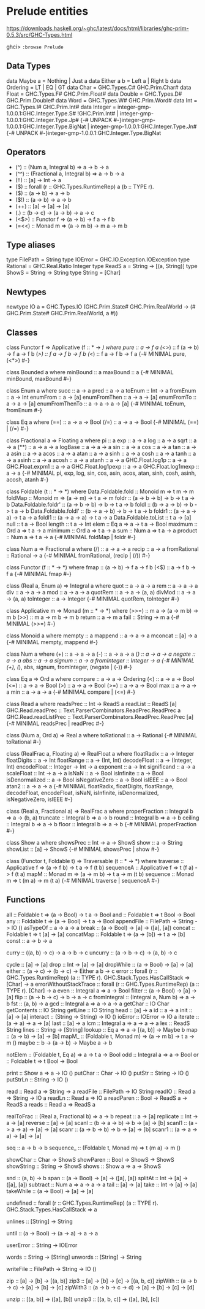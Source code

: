 # Prelude entities

https://downloads.haskell.org/~ghc/latest/docs/html/libraries/ghc-prim-0.5.3/src/GHC-Types.html

ghci> `:browse Prelude`


## Data Types
  data Maybe a    = Nothing | Just a
  data Either a b = Left a  | Right b
  data Ordering   = LT | EQ | GT
  data Char       = GHC.Types.C# GHC.Prim.Char#
  data Float      = GHC.Types.F# GHC.Prim.Float#
  data Double     = GHC.Types.D# GHC.Prim.Double#
  data Word       = GHC.Types.W# GHC.Prim.Word#
  data Int        = GHC.Types.I# GHC.Prim.Int#
  data Integer
    = integer-gmp-1.0.0.1:GHC.Integer.Type.S# !GHC.Prim.Int#
    | integer-gmp-1.0.0.1:GHC.Integer.Type.Jp# {-# UNPACK #-}integer-gmp-1.0.0.1:GHC.Integer.Type.BigNat
    | integer-gmp-1.0.0.1:GHC.Integer.Type.Jn# {-# UNPACK #-}integer-gmp-1.0.0.1:GHC.Integer.Type.BigNat

## Operators
  - (^)   :: (Num a, Integral b) => a -> b -> a
  - (^^)  :: (Fractional a, Integral b) => a -> b -> a
  - (!!)  :: [a] -> Int -> a
  - ($)   :: forall (r :: GHC.Types.RuntimeRep) a (b :: TYPE r).
  - ($)   :: (a -> b) -> a -> b
  - ($!)  :: (a -> b) -> a -> b
  - (++)  :: [a] -> [a] -> [a]
  - (.)   :: (b -> c) -> (a -> b) -> a -> c
  - (<$>) :: Functor f => (a -> b) -> f a -> f b
  - (=<<) :: Monad m => (a -> m b) -> m a -> m b

## Type aliases
  type FilePath = String
  type IOError = GHC.IO.Exception.IOException
  type Rational = GHC.Real.Ratio Integer
  type ReadS a = String -> [(a, String)]
  type ShowS = String -> String
  type String = [Char]

## Newtypes
  newtype IO a
    = GHC.Types.IO (GHC.Prim.State# GHC.Prim.RealWorld
                    -> (# GHC.Prim.State# GHC.Prim.RealWorld, a #))

## Classes
<!-- #region Classes -->

class Functor f => Applicative (f :: * -> *) where
  pure :: a -> f a
  (<*>) :: f (a -> b) -> f a -> f b
  (*>) :: f a -> f b -> f b
  (<*) :: f a -> f b -> f a
  {-# MINIMAL pure, (<*>) #-}

class Bounded a where
  minBound :: a
  maxBound :: a
  {-# MINIMAL minBound, maxBound #-}

class Enum a where
  succ :: a -> a
  pred :: a -> a
  toEnum :: Int -> a
  fromEnum :: a -> Int
  enumFrom :: a -> [a]
  enumFromThen :: a -> a -> [a]
  enumFromTo :: a -> a -> [a]
  enumFromThenTo :: a -> a -> a -> [a]
  {-# MINIMAL toEnum, fromEnum #-}

class Eq a where
  (==) :: a -> a -> Bool
  (/=) :: a -> a -> Bool
  {-# MINIMAL (==) | (/=) #-}

class Fractional a => Floating a where
  pi :: a
  exp :: a -> a
  log :: a -> a
  sqrt :: a -> a
  (**) :: a -> a -> a
  logBase :: a -> a -> a
  sin :: a -> a
  cos :: a -> a
  tan :: a -> a
  asin :: a -> a
  acos :: a -> a
  atan :: a -> a
  sinh :: a -> a
  cosh :: a -> a
  tanh :: a -> a
  asinh :: a -> a
  acosh :: a -> a
  atanh :: a -> a
  GHC.Float.log1p :: a -> a
  GHC.Float.expm1 :: a -> a
  GHC.Float.log1pexp :: a -> a
  GHC.Float.log1mexp :: a -> a
  {-# MINIMAL pi, exp, log, sin, cos, asin, acos, atan, sinh, cosh,
              asinh, acosh, atanh #-}

class Foldable (t :: * -> *) where
  Data.Foldable.fold :: Monoid m => t m -> m
  foldMap :: Monoid m => (a -> m) -> t a -> m
  foldr :: (a -> b -> b) -> b -> t a -> b
  Data.Foldable.foldr' :: (a -> b -> b) -> b -> t a -> b
  foldl :: (b -> a -> b) -> b -> t a -> b
  Data.Foldable.foldl' :: (b -> a -> b) -> b -> t a -> b
  foldr1 :: (a -> a -> a) -> t a -> a
  foldl1 :: (a -> a -> a) -> t a -> a
  Data.Foldable.toList :: t a -> [a]
  null :: t a -> Bool
  length :: t a -> Int
  elem :: Eq a => a -> t a -> Bool
  maximum :: Ord a => t a -> a
  minimum :: Ord a => t a -> a
  sum :: Num a => t a -> a
  product :: Num a => t a -> a
  {-# MINIMAL foldMap | foldr #-}

class Num a => Fractional a where
  (/) :: a -> a -> a
  recip :: a -> a
  fromRational :: Rational -> a
  {-# MINIMAL fromRational, (recip | (/)) #-}

class Functor (f :: * -> *) where
  fmap :: (a -> b) -> f a -> f b
  (<$) :: a -> f b -> f a
  {-# MINIMAL fmap #-}

class (Real a, Enum a) => Integral a where
  quot :: a -> a -> a
  rem :: a -> a -> a
  div :: a -> a -> a
  mod :: a -> a -> a
  quotRem :: a -> a -> (a, a)
  divMod :: a -> a -> (a, a)
  toInteger :: a -> Integer
  {-# MINIMAL quotRem, toInteger #-}

class Applicative m => Monad (m :: * -> *) where
  (>>=) :: m a -> (a -> m b) -> m b
  (>>) :: m a -> m b -> m b
  return :: a -> m a
  fail :: String -> m a
  {-# MINIMAL (>>=) #-}

class Monoid a where
  mempty :: a
  mappend :: a -> a -> a
  mconcat :: [a] -> a
  {-# MINIMAL mempty, mappend #-}

class Num a where
  (+) :: a -> a -> a
  (-) :: a -> a -> a
  (*) :: a -> a -> a
  negate :: a -> a
  abs :: a -> a
  signum :: a -> a
  fromInteger :: Integer -> a
  {-# MINIMAL (+), (*), abs, signum, fromInteger, (negate | (-)) #-}

class Eq a => Ord a where
  compare :: a -> a -> Ordering
  (<) :: a -> a -> Bool
  (<=) :: a -> a -> Bool
  (>) :: a -> a -> Bool
  (>=) :: a -> a -> Bool
  max :: a -> a -> a
  min :: a -> a -> a
  {-# MINIMAL compare | (<=) #-}

class Read a where
  readsPrec :: Int -> ReadS a
  readList :: ReadS [a]
  GHC.Read.readPrec :: Text.ParserCombinators.ReadPrec.ReadPrec a
  GHC.Read.readListPrec :: Text.ParserCombinators.ReadPrec.ReadPrec
                             [a]
  {-# MINIMAL readsPrec | readPrec #-}

class (Num a, Ord a) => Real a where
  toRational :: a -> Rational
  {-# MINIMAL toRational #-}

class (RealFrac a, Floating a) => RealFloat a where
  floatRadix :: a -> Integer
  floatDigits :: a -> Int
  floatRange :: a -> (Int, Int)
  decodeFloat :: a -> (Integer, Int)
  encodeFloat :: Integer -> Int -> a
  exponent :: a -> Int
  significand :: a -> a
  scaleFloat :: Int -> a -> a
  isNaN :: a -> Bool
  isInfinite :: a -> Bool
  isDenormalized :: a -> Bool
  isNegativeZero :: a -> Bool
  isIEEE :: a -> Bool
  atan2 :: a -> a -> a
  {-# MINIMAL floatRadix, floatDigits, floatRange, decodeFloat,
              encodeFloat, isNaN, isInfinite, isDenormalized, isNegativeZero,
              isIEEE #-}

class (Real a, Fractional a) => RealFrac a where
  properFraction :: Integral b => a -> (b, a)
  truncate :: Integral b => a -> b
  round :: Integral b => a -> b
  ceiling :: Integral b => a -> b
  floor :: Integral b => a -> b
  {-# MINIMAL properFraction #-}

class Show a where
  showsPrec :: Int -> a -> ShowS
  show :: a -> String
  showList :: [a] -> ShowS
  {-# MINIMAL showsPrec | show #-}

class (Functor t, Foldable t) => Traversable (t :: * -> *) where
  traverse :: Applicative f => (a -> f b) -> t a -> f (t b)
  sequenceA :: Applicative f => t (f a) -> f (t a)
  mapM :: Monad m => (a -> m b) -> t a -> m (t b)
  sequence :: Monad m => t (m a) -> m (t a)
  {-# MINIMAL traverse | sequenceA #-}

<!-- #endregion -->

## Functions

<!-- #region Functions -->

all :: Foldable t => (a -> Bool) -> t a -> Bool
and :: Foldable t => t Bool -> Bool
any :: Foldable t => (a -> Bool) -> t a -> Bool
appendFile :: FilePath -> String -> IO ()
asTypeOf :: a -> a -> a
break :: (a -> Bool) -> [a] -> ([a], [a])
concat :: Foldable t => t [a] -> [a]
concatMap :: Foldable t => (a -> [b]) -> t a -> [b]
const :: a -> b -> a

curry   :: ((a, b) -> c) -> a -> b -> c
uncurry :: (a -> b -> c) -> (a, b) -> c

cycle :: [a] -> [a]
drop :: Int -> [a] -> [a]
dropWhile :: (a -> Bool) -> [a] -> [a]
either :: (a -> c) -> (b -> c) -> Either a b -> c
error ::
  forall (r :: GHC.Types.RuntimeRep) (a :: TYPE r).
  GHC.Stack.Types.HasCallStack =>
  [Char] -> a
errorWithoutStackTrace ::
  forall (r :: GHC.Types.RuntimeRep) (a :: TYPE r). [Char] -> a
even :: Integral a => a -> Bool
filter :: (a -> Bool) -> [a] -> [a]
flip :: (a -> b -> c) -> b -> a -> c
fromIntegral :: (Integral a, Num b) => a -> b
fst :: (a, b) -> a
gcd :: Integral a => a -> a -> a
getChar :: IO Char
getContents :: IO String
getLine :: IO String
head :: [a] -> a
id :: a -> a
init :: [a] -> [a]
interact :: (String -> String) -> IO ()
ioError :: IOError -> IO a
iterate :: (a -> a) -> a -> [a]
last :: [a] -> a
lcm :: Integral a => a -> a -> a
lex :: ReadS String
lines :: String -> [String]
lookup :: Eq a => a -> [(a, b)] -> Maybe b
map :: (a -> b) -> [a] -> [b]
mapM_ :: (Foldable t, Monad m) => (a -> m b) -> t a -> m ()
maybe :: b -> (a -> b) -> Maybe a -> b

notElem :: (Foldable t, Eq a) => a -> t a -> Bool
odd :: Integral a => a -> Bool
or :: Foldable t => t Bool -> Bool

print :: Show a => a -> IO ()
putChar :: Char -> IO ()
putStr :: String -> IO ()
putStrLn :: String -> IO ()

read :: Read a => String -> a
readFile :: FilePath -> IO String
readIO :: Read a => String -> IO a
readLn :: Read a => IO a
readParen :: Bool -> ReadS a -> ReadS a
reads :: Read a => ReadS a

realToFrac :: (Real a, Fractional b) => a -> b
repeat :: a -> [a]
replicate :: Int -> a -> [a]
reverse :: [a] -> [a]
scanl :: (b -> a -> b) -> b -> [a] -> [b]
scanl1 :: (a -> a -> a) -> [a] -> [a]
scanr :: (a -> b -> b) -> b -> [a] -> [b]
scanr1 :: (a -> a -> a) -> [a] -> [a]

seq :: a -> b -> b
sequence_ :: (Foldable t, Monad m) => t (m a) -> m ()

showChar :: Char -> ShowS
showParen :: Bool -> ShowS -> ShowS
showString :: String -> ShowS
shows :: Show a => a -> ShowS

snd :: (a, b) -> b
span :: (a -> Bool) -> [a] -> ([a], [a])
splitAt :: Int -> [a] -> ([a], [a])
subtract :: Num a => a -> a -> a
tail :: [a] -> [a]
take :: Int -> [a] -> [a]
takeWhile :: (a -> Bool) -> [a] -> [a]

undefined ::
  forall (r :: GHC.Types.RuntimeRep) (a :: TYPE r).
  GHC.Stack.Types.HasCallStack =>
  a

unlines :: [String] -> String

until :: (a -> Bool) -> (a -> a) -> a -> a

userError :: String -> IOError

words   :: String -> [String]
unwords :: [String] -> String

writeFile :: FilePath -> String -> IO ()


zip      :: [a] -> [b] -> [(a, b)]
zip3     :: [a] -> [b] -> [c] -> [(a, b, c)]
zipWith  :: (a -> b -> c) -> [a] -> [b] -> [c]
zipWith3 :: (a -> b -> c -> d) -> [a] -> [b] -> [c] -> [d]

unzip  :: [(a, b)] -> ([a], [b])
unzip3 :: [(a, b, c)] -> ([a], [b], [c])

<!-- #endregion -->
